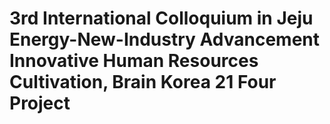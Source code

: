 # 3rd International Colloquium in Jeju Energy-New-Industry Advancement Innovative Human Resources Cultivation, Brain Korea 21 Four Project
